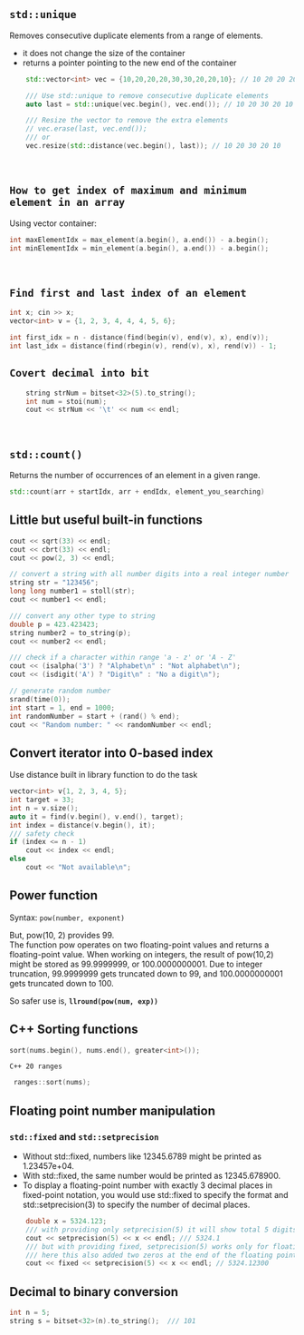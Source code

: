 ## ```std::unique```
Removes consecutive duplicate elements from a range of elements.
- it does not change the size of the container
- returns a pointer pointing to the new end of the container

```cpp
    std::vector<int> vec = {10,20,20,20,30,30,20,20,10}; // 10 20 20 20 30 30 20 20 10

    /// Use std::unique to remove consecutive duplicate elements
    auto last = std::unique(vec.begin(), vec.end()); // 10 20 30 20 10 ?  ?  ?  ?

    /// Resize the vector to remove the extra elements
    // vec.erase(last, vec.end());
    /// or
    vec.resize(std::distance(vec.begin(), last)); // 10 20 30 20 10
```

&nbsp;

## **```How to get index of maximum and minimum element in an array```** 

Using vector container: 
```cpp
int maxElementIdx = max_element(a.begin(), a.end()) - a.begin();
int minElementIdx = min_element(a.begin(), a.end()) - a.begin();
```

&nbsp;

## **```Find first and last index of an element```**

```cpp
int x; cin >> x;
vector<int> v = {1, 2, 3, 4, 4, 4, 5, 6};

int first_idx = n - distance(find(begin(v), end(v), x), end(v));
int last_idx = distance(find(rbegin(v), rend(v), x), rend(v)) - 1;
```

## **```Covert decimal into bit```**
```cpp
    string strNum = bitset<32>(5).to_string();
    int num = stoi(num);
    cout << strNum << '\t' << num << endl;
```

&nbsp;

## **```std::count()```**

Returns the number of occurrences of an element in a given range.

```cpp 
std::count(arr + startIdx, arr + endIdx, element_you_searching)
```

## Little but useful built-in functions

```cpp
cout << sqrt(33) << endl;
cout << cbrt(33) << endl;
cout << pow(2, 3) << endl;

// convert a string with all number digits into a real integer number
string str = "123456";
long long number1 = stoll(str);
cout << number1 << endl;

/// convert any other type to string 
double p = 423.423423;
string number2 = to_string(p);
cout << number2 << endl;

/// check if a character within range 'a - z' or 'A - Z'
cout << (isalpha('3') ? "Alphabet\n" : "Not alphabet\n");
cout << (isdigit('A') ? "Digit\n" : "No a digit\n");

// generate random number
srand(time(0));
int start = 1, end = 1000;
int randomNumber = start + (rand() % end);
cout << "Random number: " << randomNumber << endl;
```

## Convert iterator into 0-based index
Use distance built in library function to do the task
```cpp
vector<int> v{1, 2, 3, 4, 5};
int target = 33;
int n = v.size();
auto it = find(v.begin(), v.end(), target);
int index = distance(v.begin(), it);
/// safety check
if (index <= n - 1)
    cout << index << endl;
else
    cout << "Not available\n";
```
## Power function
Syntax: ```pow(number, exponent)```

But, pow(10, 2) provides 99.  
The function pow operates on two floating-point values and returns a floating-point value. When working on integers, the result of pow(10,2) might be stored as 99.9999999, or 100.0000000001. Due to integer truncation, 99.9999999 gets truncated down to 99, and 100.0000000001 gets truncated down to 100.

So safer use is, **```llround(pow(num, exp))```**

## C++ Sorting functions 

```cpp 
sort(nums.begin(), nums.end(), greater<int>());
```

```C++ 20 ranges```
```cpp
 ranges::sort(nums);
```

## Floating point number manipulation
### **```std::fixed```** and **```std::setprecision```**

- Without std::fixed, numbers like 12345.6789 might be printed as 1.23457e+04.
- With std::fixed, the same number would be printed as 12345.678900.
- To display a floating-point number with exactly 3 decimal places in fixed-point notation, you would use std::fixed to specify the format and std::setprecision(3) to specify the number of decimal places.

```cpp
    double x = 5324.123;
    /// with providing only setprecision(5) it will show total 5 digits all together
    cout << setprecision(5) << x << endl; /// 5324.1
    /// but with providing fixed, setprecision(5) works only for floating-point digits
    /// here this also added two zeros at the end of the floating point since we asked for 5 places and the floating-point only contains three digits.
    cout << fixed << setprecision(5) << x << endl; // 5324.12300
```

## Decimal to binary conversion 

```cpp
int n = 5;
string s = bitset<32>(n).to_string();  /// 101
```
